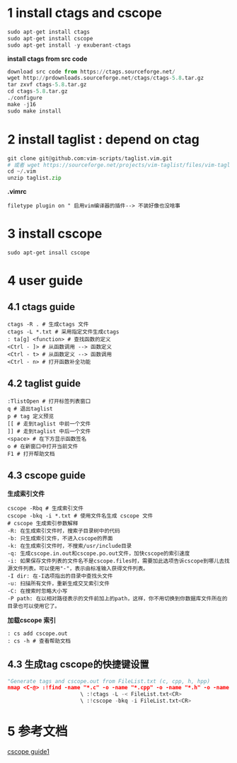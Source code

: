 # 1 install ctags and cscope
```python
sudo apt-get install ctags
sudo apt-get install cscope
sudo apt-get install -y exuberant-ctags
```
**install ctags from src code**
```python
download src code from https://ctags.sourceforge.net/
wget http://prdownloads.sourceforge.net/ctags/ctags-5.8.tar.gz
tar zxvf ctags-5.8.tar.gz
cd ctags-5.8.tar.gz
./configure
make -j16
sudo make install
```

# 2 install taglist : depend on ctag
```python
git clone git@github.com:vim-scripts/taglist.vim.git
# 或者 wget https://sourceforge.net/projects/vim-taglist/files/vim-taglist/4.6/taglist_46.zip/download && unzip download
cd ~/.vim
unzip taglist.zip
```
**.vimrc**
```vimrc
filetype plugin on " 启用vim编译器的插件--> 不装好像也没啥事
```

# 3 install cscope 
```shell
sudo apt-get insall cscope
```

# 4 user guide
## 4.1 ctags guide
```vim
ctags -R . # 生成ctags 文件
ctags -L *.txt # 采用指定文件生成ctags
: ta[g] <function> # 查找函数的定义
<Ctrl - ]> # 从函数调用 --> 函数定义
<Ctrl - t> # 从函数定义 --> 函数调用
<Ctrl - n> # 打开函数补全功能

```

## 4.2 taglist guide
```vim
:TlistOpen # 打开标签列表窗口
q # 退出taglist 
p # tag 定义预览
[[ # 走到taglist 中前一个文件
]] # 走到taglist 中后一个文件
<space> # 在下方显示函数签名
o # 在新窗口中打开当前文件
F1 # 打开帮助文档
```
## 4.3 cscope guide
**生成索引文件**
```shell
cscope -Rbq # 生成索引文件
cscope -bkq -i *.txt # 使用文件名生成 cscope 文件
# cscope 生成索引参数解释
-R: 在生成索引文件时，搜索子目录树中的代码
-b: 只生成索引文件，不进入cscope的界面
-k: 在生成索引文件时，不搜索/usr/include目录
-q: 生成cscope.in.out和cscope.po.out文件，加快cscope的索引速度
-i: 如果保存文件列表的文件名不是cscope.files时，需要加此选项告诉cscope到哪儿去找源文件列表。可以使用"-"，表示由标准输入获得文件列表。
-I dir: 在-I选项指出的目录中查找头文件
-u: 扫描所有文件，重新生成交叉索引文件
-C: 在搜索时忽略大小写
-P path: 在以相对路径表示的文件前加上的path，这样，你不用切换到你数据库文件所在的目录也可以使用它了。
```

**加载cscope 索引**
```vim
: cs add cscope.out
: cs -h # 查看帮助文档
```

## 4.3 生成tag cscope的快捷键设置
```python
"Generate tags and cscope.out from FileList.txt (c, cpp, h, hpp)
nmap <C-@> :!find -name "*.c" -o -name "*.cpp" -o -name "*.h" -o -name "*.hpp" > FileList.txt<CR>
                       \ :!ctags -L -< FileList.txt<CR>
                       \ :!cscope -bkq -i FileList.txt<CR>
```

# 5 参考文档
[cscope guide1](https://developer.aliyun.com/article/33160)<br>

